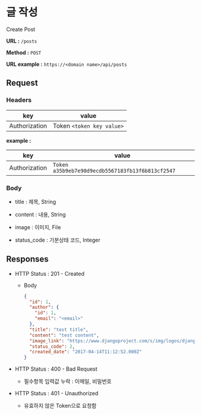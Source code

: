 # 글 작성

Create Post

**URL :** `/posts`

**Method :** `POST`

**URL example :** `https://<domain name>/api/posts`

## Request

### Headers

key           | value
------------- | -------------------------
Authorization | Token `<token key value>`

**example :**

key           | value
------------- | ------------------------------------------------
Authorization | `Token a35b9eb7e90d9ecdb5567183fb13f6b813cf2547`

### Body

- title : 제목, String

- content : 내용, String

- image : 이미지, File

- status_code : 기분상태 코드, Integer

## Responses

- HTTP Status : 201 - Created

  - Body

    ```json
    {
      "id": 1,
      "author": {
        "id": 1,
        "email": "<email>"
      },
      "title": "test title",
      "content": "test content",
      "image_link": "https://www.djangoproject.com/s/img/logos/django-logo-negative.svg",
      "status_code": 2,
      "created_date": "2017-04-14T11:12:52.000Z"
    }
    ```

- HTTP Status : 400 - Bad Request

  - 필수항목 입력값 누락 : 이메일, 비밀번호

- HTTP Status : 401 - Unauthorized

  - 유효하지 않은 Token으로 요청함
